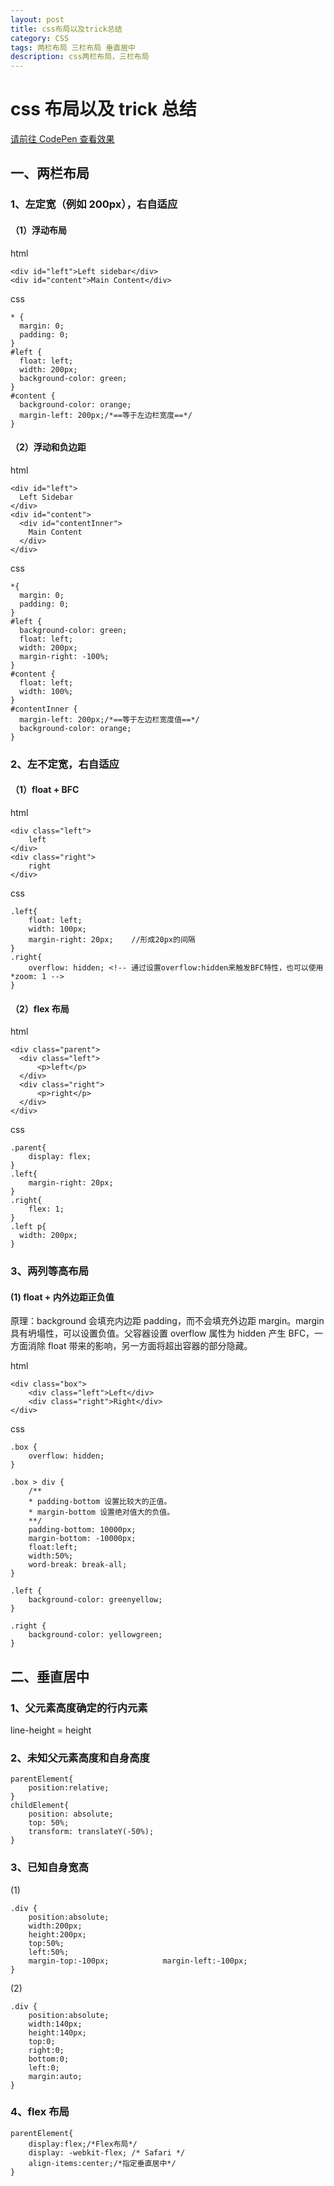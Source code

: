 ```yaml
---
layout: post
title: css布局以及trick总结
category: CSS
tags: 两栏布局 三栏布局 垂直居中
description: css两栏布局，三栏布局
---
```


# css 布局以及 trick 总结

[请前往 CodePen 查看效果](https://codepen.io/)

## 一、两栏布局

### 1、左定宽（例如 200px），右自适应

#### （1）浮动布局

html

    <div id="left">Left sidebar</div>
    <div id="content">Main Content</div>

css

    * {
      margin: 0;
      padding: 0;
    }
    #left {
      float: left;
      width: 200px;
      background-color: green;
    }
    #content {
      background-color: orange;
      margin-left: 200px;/*==等于左边栏宽度==*/
    }

#### （2）浮动和负边距

html

    <div id="left">
      Left Sidebar
    </div>
    <div id="content">
      <div id="contentInner">
        Main Content
      </div>
    </div>

css

    *{
      margin: 0;
      padding: 0;
    }
    #left {
      background-color: green;
      float: left;
      width: 200px;
      margin-right: -100%;
    }
    #content {
      float: left;
      width: 100%;
    }
    #contentInner {
      margin-left: 200px;/*==等于左边栏宽度值==*/
      background-color: orange;
    }

### 2、左不定宽，右自适应

#### （1）float + BFC

html

    <div class="left">
        left
    </div>
    <div class="right">
        right
    </div>

css

    .left{
        float: left;
        width: 100px;
        margin-right: 20px;    //形成20px的间隔
    }
    .right{
        overflow: hidden; <!-- 通过设置overflow:hidden来触发BFC特性，也可以使用*zoom: 1 -->
    }

#### （2）flex 布局

html

    <div class="parent">
      <div class="left">
          <p>left</p>
      </div>
      <div class="right">
          <p>right</p>
      </div>
    </div>

css

    .parent{
        display: flex;
    }
    .left{
        margin-right: 20px;
    }
    .right{
        flex: 1;
    }
    .left p{
      width: 200px;
    }

### 3、两列等高布局

#### (1) float + 内外边距正负值

原理：background 会填充内边距 padding，而不会填充外边距 margin。margin 具有坍塌性，可以设置负值。父容器设置 overflow 属性为 hidden 产生 BFC，一方面消除 float 带来的影响，另一方面将超出容器的部分隐藏。

html

    <div class="box">
        <div class="left">Left</div>
        <div class="right">Right</div>
    </div>

css

    .box {
        overflow: hidden;
    }

    .box > div {
        /**
        * padding-bottom 设置比较大的正值。
        * margin-bottom 设置绝对值大的负值。
        **/
        padding-bottom: 10000px;
        margin-bottom: -10000px;
        float:left;
        width:50%;
        word-break: break-all;
    }

    .left {
        background-color: greenyellow;
    }

    .right {
        background-color: yellowgreen;
    }

## 二、垂直居中

### 1、父元素高度确定的行内元素

line-height = height

### 2、未知父元素高度和自身高度

    parentElement{
        position:relative;
    }
    childElement{
        position: absolute;
        top: 50%;
        transform: translateY(-50%);
    }

### 3、已知自身宽高

(1)

    .div {
        position:absolute;
        width:200px;
        height:200px;
        top:50%;
        left:50%;
        margin-top:-100px;            margin-left:-100px;
    }

(2)

    .div {
        position:absolute;
        width:140px;
        height:140px;
        top:0;
        right:0;
        bottom:0;
        left:0;
        margin:auto;
    }

### 4、flex 布局

    parentElement{
        display:flex;/*Flex布局*/
        display: -webkit-flex; /* Safari */
        align-items:center;/*指定垂直居中*/
    }
